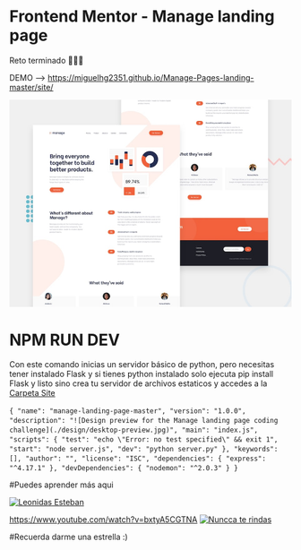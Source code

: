 # Frontend Mentor - Manage landing page

Reto terminado 🎉🎉🎉

DEMO --> https://miguelhg2351.github.io/Manage-Pages-landing-master/site/

![Design preview for the Manage landing page coding challenge](./design/desktop-preview.jpg)

# NPM RUN DEV

Con este comando inicias un servidor básico de python, pero necesitas tener instalado Flask y si tienes python instalado solo ejecuta pip install Flask y listo sino crea tu servidor de archivos estaticos y accedes a la [Carpeta Site](site/)

`
{
  "name": "manage-landing-page-master",
  "version": "1.0.0",
  "description": "![Design preview for the Manage landing page coding challenge](./design/desktop-preview.jpg)",
  "main": "index.js",
  "scripts": {
    "test": "echo \"Error: no test specified\" && exit 1",
    "start": "node server.js",
    "dev": "python server.py"
  },
  "keywords": [],
  "author": "",
  "license": "ISC",
  "dependencies": {
    "express": "^4.17.1"
  },
  "devDependencies": {
    "nodemon": "^2.0.3"
  }
}
`



#Puedes aprender más aqui

[![Leonidas Esteban](http://img.youtube.com/vi/Q1d5UNZ3q1E/0.jpg)](http://www.youtube.com/watch?v=Q1d5UNZ3q1E "Videos Recomendados para programar")

https://www.youtube.com/watch?v=bxtyA5CGTNA
[![Nuncca te rindas](http://img.youtube.com/vi/bxtyA5CGTNA/0.jpg)](http://www.youtube.com/watch?v=bxtyA5CGTNA "Aprende programación con Leonidas Esteban")

#Recuerda darme una estrella :)